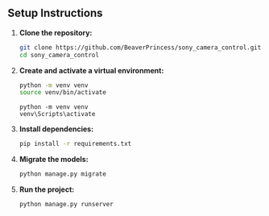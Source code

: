 ## Setup Instructions

1. **Clone the repository:**

    ```bash
    git clone https://github.com/BeaverPrincess/sony_camera_control.git
    cd sony_camera_control
    ```

2. **Create and activate a virtual environment:**

    ```bash
    python -m venv venv
    source venv/bin/activate
    ```

    ```windows
    python -m venv venv
    venv\Scripts\activate
    ```

3. **Install dependencies:**

    ```bash
    pip install -r requirements.txt
    ```

4. **Migrate the models:**

    ```bash
    python manage.py migrate
    ```

5. **Run the project:**

    ```bash
    python manage.py runserver
    ```